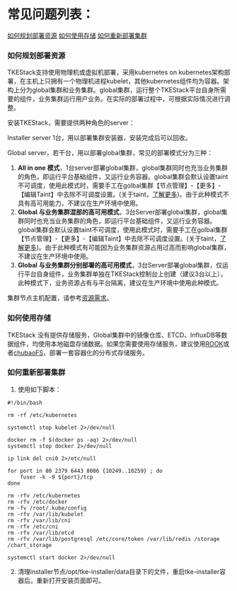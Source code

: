 

# 常见问题列表：

[如何规划部署资源](#如何规划部署资源)
[如何使用存储](#如何使用存储)
[如何重新部署集群](#如何重新部署集群)



### 如何规划部署资源

TKEStack支持使用物理机或虚拟机部署，采用kubernetes on kubernetes架构部署，在主机上只拥有一个物理机进程kubelet，其他kubernetes组件均为容器。架构上分为global集群和业务集群。global集群，运行整个TKEStack平台自身所需要的组件，业务集群运行用户业务。在实际的部署过程中，可根据实际情况进行调整。

安装TKEStack，需要提供两种角色的server：

Installer server 1台，用以部署集群安装器，安装完成后可以回收。

Global server，若干台，用以部署global集群，常见的部署模式分为三种：

1. **All in one 模式**，1台server部署global集群，global集群同时也充当业务集群的角色，即运行平台基础组件，又运行业务容器。global集群会默认设置taint不可调度，使用此模式时，需要手工在golbal集群【节点管理】-【更多】-【编辑Taint】中去除不可调度设置。(关于taint，[了解更多](https://kubernetes.io/docs/concepts/configuration/taint-and-toleration/))。由于此种模式不具有高可用能力，不建议在生产环境中使用。
2. **Global 与业务集群混部的高可用模式**，3台Server部署global集群，global集群同时也充当业务集群的角色，即运行平台基础组件，又运行业务容器。global集群会默认设置taint不可调度，使用此模式时，需要手工在golbal集群【节点管理】-【更多】-【编辑Taint】中去除不可调度设置。(关于taint，[了解更多](https://kubernetes.io/docs/concepts/configuration/taint-and-toleration/))。由于此种模式有可能因为业务集群资源占用过高而影响global集群，不建议在生产环境中使用。
3. **Global 与业务集群分别部署的高可用模式**，3台Server部署global集群，仅运行平台自身组件，业务集群单独在TKEStack控制台上创建（建议3台以上），此种模式下，业务资源占有与平台隔离，建议在生产环境中使用此种模式。

集群节点主机配置，请参考[资源需求](../安装部署/资源需求.md)。



### 如何使用存储

TKEStack 没有提供存储服务，Global集群中的镜像仓库、ETCD、InfluxDB等数据组件，均使用本地磁盘存储数据。如果您需要使用存储服务，建议使用[ROOK](https://rook.io/)或者[chubaoFS](https://chubao.io/)，部署一套容器化的分布式存储服务。



### 如何重新部署集群

1. 使用如下脚本：

```shell
#!/bin/bash

rm -rf /etc/kubernetes

systemctl stop kubelet 2>/dev/null

docker rm -f $(docker ps -aq) 2>/dev/null
systemctl stop docker 2>/dev/null

ip link del cni0 2>/etc/null

for port in 80 2379 6443 8086 {10249..10259} ; do
    fuser -k -9 ${port}/tcp
done

rm -rfv /etc/kubernetes
rm -rfv /etc/docker
rm -fv /root/.kube/config
rm -rfv /var/lib/kubelet
rm -rfv /var/lib/cni
rm -rfv /etc/cni
rm -rfv /var/lib/etcd
rm -rfv /var/lib/postgresql /etc/core/token /var/lib/redis /storage /chart_storage

systemctl start docker 2>/dev/null
```

2. 清理installer节点/opt/tke-installer/data目录下的文件，重启tke-installer容器后，重新打开安装页面即可。